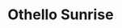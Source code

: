 ---
layout: product
product_id: 2062544797758
id: 2062544797758
title: Othello Sunrise
body_html: >-
  <p>Shot just beside the Othello Tunnels in BC, 2017.</p>

  <p>An early morning trip out to the tunnels in order to catch the sunrise was well worth the drive. As soon as we arrived we saw the sun quickly begin to show itself over the eastern mountains in the distance.</p>

  <p> </p>
vendor: Connell McCarthy
product_type: Posters, Prints, & Visual Artwork
created_at: 2019-03-17T13:24:20-04:00
handle: othello-sunrise
updated_at: 2022-03-31T15:43:05-04:00
published_at: 2018-08-22T19:38:24-04:00
template_suffix: ""
status: active
published_scope: global
tags: Batch 03, mountain, mountains, Print, River, snow, sunrise, water, winter
admin_graphql_api_id: gid://shopify/Product/2062544797758
variants:
  - id: 39577146064958
    product_id: 2062544797758
    title: 8x10” / Full Colour
    price: "35.00"
    sku: CM-PP-B3-06-XXS-FC
    position: 1
    inventory_policy: continue
    compare_at_price: null
    fulfillment_service: manual
    inventory_management: shopify
    option1: 8x10”
    option2: Full Colour
    option3: null
    created_at: 2021-09-01T14:17:08-04:00
    updated_at: 2022-02-07T15:56:56-05:00
    taxable: true
    barcode: ""
    grams: 208
    image_id: 6301796925502
    weight: 0.208
    weight_unit: kg
    inventory_item_id: 41671586709566
    inventory_quantity: 100
    old_inventory_quantity: 100
    requires_shipping: true
    admin_graphql_api_id: gid://shopify/ProductVariant/39577146064958
  - id: 39577146097726
    product_id: 2062544797758
    title: 8x10” / Black & White
    price: "35.00"
    sku: CM-PP-B3-06-XXS-BW
    position: 2
    inventory_policy: continue
    compare_at_price: null
    fulfillment_service: manual
    inventory_management: shopify
    option1: 8x10”
    option2: Black & White
    option3: null
    created_at: 2021-09-01T14:17:08-04:00
    updated_at: 2022-02-07T15:56:55-05:00
    taxable: true
    barcode: ""
    grams: 208
    image_id: 6301796859966
    weight: 0.208
    weight_unit: kg
    inventory_item_id: 41671586742334
    inventory_quantity: 100
    old_inventory_quantity: 100
    requires_shipping: true
    admin_graphql_api_id: gid://shopify/ProductVariant/39577146097726
  - id: 39577146130494
    product_id: 2062544797758
    title: 8.5x11” / Full Colour
    price: "35.00"
    sku: CM-PP-B3-06-XS-FC
    position: 3
    inventory_policy: continue
    compare_at_price: null
    fulfillment_service: manual
    inventory_management: shopify
    option1: 8.5x11”
    option2: Full Colour
    option3: null
    created_at: 2021-09-01T14:17:08-04:00
    updated_at: 2022-02-07T15:56:55-05:00
    taxable: true
    barcode: ""
    grams: 208
    image_id: 6301796925502
    weight: 0.208
    weight_unit: kg
    inventory_item_id: 41671586775102
    inventory_quantity: 100
    old_inventory_quantity: 100
    requires_shipping: true
    admin_graphql_api_id: gid://shopify/ProductVariant/39577146130494
  - id: 39577146163262
    product_id: 2062544797758
    title: 8.5x11” / Black & White
    price: "35.00"
    sku: CM-PP-B3-06-XS-BW
    position: 4
    inventory_policy: continue
    compare_at_price: null
    fulfillment_service: manual
    inventory_management: shopify
    option1: 8.5x11”
    option2: Black & White
    option3: null
    created_at: 2021-09-01T14:17:08-04:00
    updated_at: 2022-02-07T15:56:55-05:00
    taxable: true
    barcode: ""
    grams: 208
    image_id: 6301796859966
    weight: 0.208
    weight_unit: kg
    inventory_item_id: 41671586807870
    inventory_quantity: 100
    old_inventory_quantity: 100
    requires_shipping: true
    admin_graphql_api_id: gid://shopify/ProductVariant/39577146163262
  - id: 39577146196030
    product_id: 2062544797758
    title: 13x19” / Full Colour
    price: "40.00"
    sku: CM-PP-B3-06-S-FC
    position: 5
    inventory_policy: continue
    compare_at_price: null
    fulfillment_service: manual
    inventory_management: shopify
    option1: 13x19”
    option2: Full Colour
    option3: null
    created_at: 2021-09-01T14:17:08-04:00
    updated_at: 2022-02-07T15:56:55-05:00
    taxable: true
    barcode: ""
    grams: 208
    image_id: 6301796925502
    weight: 0.208
    weight_unit: kg
    inventory_item_id: 41671586840638
    inventory_quantity: 100
    old_inventory_quantity: 100
    requires_shipping: true
    admin_graphql_api_id: gid://shopify/ProductVariant/39577146196030
  - id: 39577146228798
    product_id: 2062544797758
    title: 13x19” / Black & White
    price: "40.00"
    sku: CM-PP-B3-06-S-BW
    position: 6
    inventory_policy: continue
    compare_at_price: null
    fulfillment_service: manual
    inventory_management: shopify
    option1: 13x19”
    option2: Black & White
    option3: null
    created_at: 2021-09-01T14:17:08-04:00
    updated_at: 2022-02-07T15:57:02-05:00
    taxable: true
    barcode: ""
    grams: 208
    image_id: 6301796859966
    weight: 0.208
    weight_unit: kg
    inventory_item_id: 41671586873406
    inventory_quantity: 100
    old_inventory_quantity: 100
    requires_shipping: true
    admin_graphql_api_id: gid://shopify/ProductVariant/39577146228798
  - id: 39577146261566
    product_id: 2062544797758
    title: 16x20” / Full Colour
    price: "50.00"
    sku: CM-PP-B3-06-M-FC
    position: 7
    inventory_policy: continue
    compare_at_price: null
    fulfillment_service: manual
    inventory_management: shopify
    option1: 16x20”
    option2: Full Colour
    option3: null
    created_at: 2021-09-01T14:17:08-04:00
    updated_at: 2022-02-07T15:57:01-05:00
    taxable: true
    barcode: ""
    grams: 208
    image_id: 6301796925502
    weight: 0.208
    weight_unit: kg
    inventory_item_id: 41671586906174
    inventory_quantity: 100
    old_inventory_quantity: 100
    requires_shipping: true
    admin_graphql_api_id: gid://shopify/ProductVariant/39577146261566
  - id: 39577146294334
    product_id: 2062544797758
    title: 16x20” / Black & White
    price: "50.00"
    sku: CM-PP-B3-06-M-BW
    position: 8
    inventory_policy: continue
    compare_at_price: null
    fulfillment_service: manual
    inventory_management: shopify
    option1: 16x20”
    option2: Black & White
    option3: null
    created_at: 2021-09-01T14:17:08-04:00
    updated_at: 2022-02-07T15:57:01-05:00
    taxable: true
    barcode: ""
    grams: 208
    image_id: 6301796859966
    weight: 0.208
    weight_unit: kg
    inventory_item_id: 41671586938942
    inventory_quantity: 100
    old_inventory_quantity: 100
    requires_shipping: true
    admin_graphql_api_id: gid://shopify/ProductVariant/39577146294334
  - id: 39577146327102
    product_id: 2062544797758
    title: 20x24” / Full Colour
    price: "60.00"
    sku: CM-PP-B3-06-L-FC
    position: 9
    inventory_policy: continue
    compare_at_price: null
    fulfillment_service: manual
    inventory_management: shopify
    option1: 20x24”
    option2: Full Colour
    option3: null
    created_at: 2021-09-01T14:17:09-04:00
    updated_at: 2022-02-07T15:57:02-05:00
    taxable: true
    barcode: ""
    grams: 208
    image_id: 6301796925502
    weight: 0.208
    weight_unit: kg
    inventory_item_id: 41671586971710
    inventory_quantity: 100
    old_inventory_quantity: 100
    requires_shipping: true
    admin_graphql_api_id: gid://shopify/ProductVariant/39577146327102
  - id: 39577146359870
    product_id: 2062544797758
    title: 20x24” / Black & White
    price: "60.00"
    sku: CM-PP-B3-06-L-BW
    position: 10
    inventory_policy: continue
    compare_at_price: null
    fulfillment_service: manual
    inventory_management: shopify
    option1: 20x24”
    option2: Black & White
    option3: null
    created_at: 2021-09-01T14:17:09-04:00
    updated_at: 2022-02-07T15:57:01-05:00
    taxable: true
    barcode: ""
    grams: 208
    image_id: 6301796859966
    weight: 0.208
    weight_unit: kg
    inventory_item_id: 41671587004478
    inventory_quantity: 100
    old_inventory_quantity: 100
    requires_shipping: true
    admin_graphql_api_id: gid://shopify/ProductVariant/39577146359870
  - id: 39577146392638
    product_id: 2062544797758
    title: 20x30” / Full Colour
    price: "70.00"
    sku: CM-PP-B3-06-XL-FC
    position: 11
    inventory_policy: continue
    compare_at_price: null
    fulfillment_service: manual
    inventory_management: shopify
    option1: 20x30”
    option2: Full Colour
    option3: null
    created_at: 2021-09-01T14:17:09-04:00
    updated_at: 2022-02-07T15:57:01-05:00
    taxable: true
    barcode: ""
    grams: 208
    image_id: 6301796925502
    weight: 0.208
    weight_unit: kg
    inventory_item_id: 41671587037246
    inventory_quantity: 100
    old_inventory_quantity: 100
    requires_shipping: true
    admin_graphql_api_id: gid://shopify/ProductVariant/39577146392638
  - id: 39577146425406
    product_id: 2062544797758
    title: 20x30” / Black & White
    price: "70.00"
    sku: CM-PP-B3-06-XL-BW
    position: 12
    inventory_policy: continue
    compare_at_price: null
    fulfillment_service: manual
    inventory_management: shopify
    option1: 20x30”
    option2: Black & White
    option3: null
    created_at: 2021-09-01T14:17:09-04:00
    updated_at: 2022-02-07T15:57:01-05:00
    taxable: true
    barcode: ""
    grams: 208
    image_id: 6301796859966
    weight: 0.208
    weight_unit: kg
    inventory_item_id: 41671587070014
    inventory_quantity: 100
    old_inventory_quantity: 100
    requires_shipping: true
    admin_graphql_api_id: gid://shopify/ProductVariant/39577146425406
  - id: 39577146458174
    product_id: 2062544797758
    title: 24x36” / Full Colour
    price: "90.00"
    sku: CM-PP-B3-06-XXL-FC
    position: 13
    inventory_policy: continue
    compare_at_price: null
    fulfillment_service: manual
    inventory_management: shopify
    option1: 24x36”
    option2: Full Colour
    option3: null
    created_at: 2021-09-01T14:17:09-04:00
    updated_at: 2022-02-07T15:57:06-05:00
    taxable: true
    barcode: ""
    grams: 208
    image_id: 6301796925502
    weight: 0.208
    weight_unit: kg
    inventory_item_id: 41671587102782
    inventory_quantity: 100
    old_inventory_quantity: 100
    requires_shipping: true
    admin_graphql_api_id: gid://shopify/ProductVariant/39577146458174
  - id: 39577146490942
    product_id: 2062544797758
    title: 24x36” / Black & White
    price: "90.00"
    sku: CM-PP-B3-06-XXL-BW
    position: 14
    inventory_policy: continue
    compare_at_price: null
    fulfillment_service: manual
    inventory_management: shopify
    option1: 24x36”
    option2: Black & White
    option3: null
    created_at: 2021-09-01T14:17:09-04:00
    updated_at: 2022-02-07T15:57:05-05:00
    taxable: true
    barcode: ""
    grams: 208
    image_id: 6301796859966
    weight: 0.208
    weight_unit: kg
    inventory_item_id: 41671587135550
    inventory_quantity: 100
    old_inventory_quantity: 100
    requires_shipping: true
    admin_graphql_api_id: gid://shopify/ProductVariant/39577146490942
  - id: 39577146523710
    product_id: 2062544797758
    title: 30x40” / Full Colour
    price: "100.00"
    sku: CM-PP-B3-06-XXXL-FC
    position: 15
    inventory_policy: continue
    compare_at_price: null
    fulfillment_service: manual
    inventory_management: shopify
    option1: 30x40”
    option2: Full Colour
    option3: null
    created_at: 2021-09-01T14:17:09-04:00
    updated_at: 2022-02-07T15:57:05-05:00
    taxable: true
    barcode: ""
    grams: 208
    image_id: 6301796925502
    weight: 0.208
    weight_unit: kg
    inventory_item_id: 41671587168318
    inventory_quantity: 100
    old_inventory_quantity: 100
    requires_shipping: true
    admin_graphql_api_id: gid://shopify/ProductVariant/39577146523710
  - id: 39577146556478
    product_id: 2062544797758
    title: 30x40” / Black & White
    price: "100.00"
    sku: CM-PP-B3-06-XXXL-BW
    position: 16
    inventory_policy: continue
    compare_at_price: null
    fulfillment_service: manual
    inventory_management: shopify
    option1: 30x40”
    option2: Black & White
    option3: null
    created_at: 2021-09-01T14:17:09-04:00
    updated_at: 2022-02-07T15:57:05-05:00
    taxable: true
    barcode: ""
    grams: 208
    image_id: 6301796859966
    weight: 0.208
    weight_unit: kg
    inventory_item_id: 41671587201086
    inventory_quantity: 100
    old_inventory_quantity: 100
    requires_shipping: true
    admin_graphql_api_id: gid://shopify/ProductVariant/39577146556478
options:
  - id: 2805830713406
    product_id: 2062544797758
    name: Size
    position: 1
    values:
      - 8x10”
      - 8.5x11”
      - 13x19”
      - 16x20”
      - 20x24”
      - 20x30”
      - 24x36”
      - 30x40”
  - id: 8589985054782
    product_id: 2062544797758
    name: Color
    position: 2
    values:
      - Full Colour
      - Black & White
images:
  - id: 6301796925502
    product_id: 2062544797758
    position: 1
    created_at: 2019-03-17T13:24:32-04:00
    updated_at: 2019-10-20T18:44:17-04:00
    alt: null
    width: 1000
    height: 1500
    src: https://cdn.shopify.com/s/files/1/1624/2355/products/Othello-Sunrise---Product-2019.jpg?v=1571611457
    variant_ids:
      - 39577146064958
      - 39577146130494
      - 39577146196030
      - 39577146261566
      - 39577146327102
      - 39577146392638
      - 39577146458174
      - 39577146523710
    admin_graphql_api_id: gid://shopify/ProductImage/6301796925502
  - id: 6301796859966
    product_id: 2062544797758
    position: 2
    created_at: 2019-03-17T13:24:31-04:00
    updated_at: 2019-10-20T18:44:17-04:00
    alt: null
    width: 1000
    height: 1500
    src: https://cdn.shopify.com/s/files/1/1624/2355/products/Othello-Sunrise---Product-2019-B_W.jpg?v=1571611457
    variant_ids:
      - 39577146097726
      - 39577146163262
      - 39577146228798
      - 39577146294334
      - 39577146359870
      - 39577146425406
      - 39577146490942
      - 39577146556478
    admin_graphql_api_id: gid://shopify/ProductImage/6301796859966
  - id: 28230218317886
    product_id: 2062544797758
    position: 3
    created_at: 2021-05-04T20:25:57-04:00
    updated_at: 2021-05-04T20:25:57-04:00
    alt: null
    width: 2000
    height: 1800
    src: https://cdn.shopify.com/s/files/1/1624/2355/products/PAR_02_0001_17e8ea21-90c1-4d60-9b9f-29ab9ae06db8.png?v=1620174357
    variant_ids: []
    admin_graphql_api_id: gid://shopify/ProductImage/28230218317886
image:
  id: 6301796925502
  product_id: 2062544797758
  position: 1
  created_at: 2019-03-17T13:24:32-04:00
  updated_at: 2019-10-20T18:44:17-04:00
  alt: null
  width: 1000
  height: 1500
  src: https://cdn.shopify.com/s/files/1/1624/2355/products/Othello-Sunrise---Product-2019.jpg?v=1571611457
  variant_ids:
    - 39577146064958
    - 39577146130494
    - 39577146196030
    - 39577146261566
    - 39577146327102
    - 39577146392638
    - 39577146458174
    - 39577146523710
  admin_graphql_api_id: gid://shopify/ProductImage/6301796925502

---